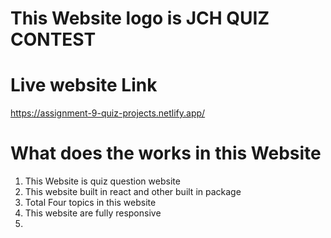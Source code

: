 # This Website logo is JCH QUIZ CONTEST
# Live website Link 
https://assignment-9-quiz-projects.netlify.app/

# What does the works in this Website 
1. This Website is quiz question website 
2. This website built in react and other built in package
3. Total  Four topics in this website
4. This website are fully responsive
5. 


